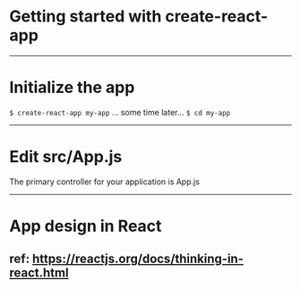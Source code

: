 # Getting started with create-react-app

---
# Initialize the app

`$ create-react-app my-app`
... some time later...
`$ cd my-app`

---
# Edit src/App.js

The primary controller for your application is App.js

---
# App design in React

ref: https://reactjs.org/docs/thinking-in-react.html
---

